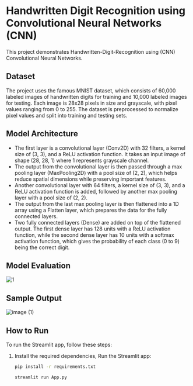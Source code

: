# Handwritten Digit Recognition using Convolutional Neural Networks (CNN)
This project demonstrates Handwritten-Digit-Recognition using (CNN) Convolutional Neural Networks.
## Dataset
The project uses the famous MNIST dataset, which consists of 60,000 labeled images of handwritten digits for training and 10,000 labeled images for testing. Each image is 28x28 pixels in size and grayscale, with pixel values ranging from 0 to 255. The dataset is preprocessed to normalize pixel values and split into training and testing sets.
## Model Architecture
* The first layer is a convolutional layer (Conv2D) with 32 filters, a kernel size of (3, 3), and a ReLU activation function. It takes an input image of shape (28, 28, 1) where 1 represents grayscale channel.
* The output from the convolutional layer is then passed through a max pooling layer (MaxPooling2D) with a pool size of (2, 2), which helps reduce spatial dimensions while preserving important features.
* Another convolutional layer with 64 filters, a kernel size of (3, 3), and a ReLU activation function is added, followed by another max pooling layer with a pool size of (2, 2).
* The output from the last max pooling layer is then flattened into a 1D array using a Flatten layer, which prepares the data for the fully connected layers.
* Two fully connected layers (Dense) are added on top of the flattened output. The first dense layer has 128 units with a ReLU activation function, while the second dense layer has 10 units with a softmax activation function, which gives the probability of each class (0 to 9) being the correct digit.

## Model Evaluation
![1](https://user-images.githubusercontent.com/97530517/232014919-390ab15f-67e6-4a63-bef3-9005d795135f.PNG)
## Sample Output
![image (1)](https://user-images.githubusercontent.com/97530517/232014753-7cd8a16c-1b42-4a5c-b67b-27998331ef8e.png)

## How to Run

To run the Streamlit app, follow these steps:

1. Install the required dependencies, Run the Streamlit app:

   ```bash
   pip install -r requirements.txt

   streamlit run App.py
